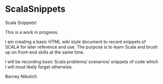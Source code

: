 ﻿# ScalaSnippets

Scala Snippets!

This is a work in progress.

I am creating a basic HTML wiki style document to record snippets of SCALA for later reference and use. The purpose is to learn Scala and brush up on front-end skills at the same time. 

I will be recording basic Scala problems/ scenarios/ snippets of code which I will most likely forget otherwise.

Barney Nikolich 
